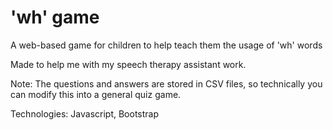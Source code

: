 # 'wh' game
A web-based game for children to help teach them the usage of 'wh' words

Made to help me with my speech therapy assistant work.

Note: The questions and answers are stored in CSV files, so technically you can modify this into a general quiz game.

Technologies: Javascript, Bootstrap
